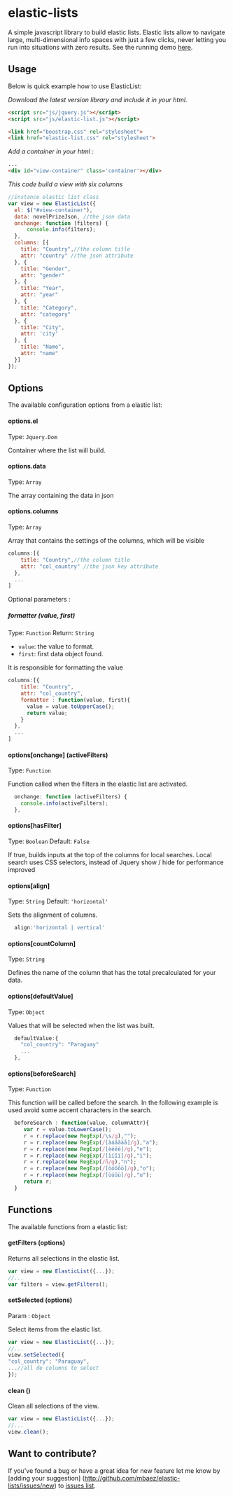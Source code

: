 # elastic-lists
A simple javascript library to build elastic lists. Elastic lists allow to navigate large, multi-dimensional info spaces with just a few clicks, never letting you run into situations with zero results. See the running demo [here](http://mbaez.github.io/elastic-lists/).

## Usage
Below is quick example how to use ElasticList:

*Download the latest version library and include it in your html.*

```html
<script src="js/jquery.js"></script>
<script src="js/elastic-list.js"></script>

<link href="boostrap.css" rel="stylesheet">
<link href="elastic-list.css" rel="stylesheet">

```

*Add a container in your html :*

```html
...
<div id="view-container" class='container'></div>
```

*This code build a view with six columns*

```javascript
//instance elastic list class
var view = new ElasticList({
  el: $("#view-container"),
  data: novelPrizeJson, //the json data
  onchange: function (filters) {
      console.info(filters);
  },
  columns: [{
    title: "Country",//the column title
    attr: "country" //the json attribute
  }, {
    title: "Gender",
    attr: "gender"
  }, {
    title: "Year",
    attr: "year"
  }, {
    title: "Category",
    attr: "category"
  }, {
    title: "City",
    attr: 'city'
  }, {
    title: "Name",
    attr: "name"
  }]
});
```

## Options
The available configuration options from a elastic list:

#### options.el
Type: `Jquery.Dom`

Container where the list will build. 


#### options.data
Type: `Array`

The array containing the data in json

#### options.columns
Type: `Array`

Array that contains the settings of the columns, which will be visible

```javascript
columns:[{
    title: "Country",//the column title
    attr: "col_country" //the json key attribute
  },
  ...
]
```
Optional parameters :

##### formatter \(value, first)
Type: `Function`
Return: `String`

* `value`: the value to format.
* `first`: first data object found.

It is responsible for formatting the value

```javascript
columns:[{
    title: "Country",
    attr: "col_country",
    formatter : function(value, first){ 
      value = value.toUpperCase();
      return value;
    }
  },
  ...
]
```


#### options[onchange] \(activeFilters)
Type: `Function`

Function called when the filters in the elastic list are activated. 

```javascript
  onchange: function (activeFilters) {
    console.info(activeFilters);
  },
```


#### options[hasFilter]
Type: `Boolean`
Default: `False`

If true, builds inputs at the top of the columns for local searches. Local search uses CSS selectors, instead of Jquery show / hide for performance improved


#### options[align]
Type: `String`
Default: `'horizontal'`

Sets the alignment of columns.

```javascript
  align:'horizontal | vertical'
```

#### options[countColumn]
Type: `String`

Defines the name of the column that has the total precalculated for your data.

#### options[defaultValue]
Type: `Object`

Values that will be selected when the list was built.

```javascript
  defaultValue:{
    "col_country": "Paraguay"
    ...
  },
```

#### options[beforeSearch]
Type: `Function`

This function will be called before the search. In the following example is used avoid some accent characters in the search.

```javascript
  beforeSearch : function(value, columnAttr){
     var r = value.toLowerCase();
     r = r.replace(new RegExp(/\s/g),"");
     r = r.replace(new RegExp(/[àáâãäå]/g),"a");
     r = r.replace(new RegExp(/[èéêë]/g),"e");
     r = r.replace(new RegExp(/[ìíîï]/g),"i");
     r = r.replace(new RegExp(/ñ/g),"n");                
     r = r.replace(new RegExp(/[òóôõö]/g),"o");
     r = r.replace(new RegExp(/[ùúûü]/g),"u");  
     return r;
  }
```

## Functions
The available functions from a elastic list:

#### getFilters \(options)

Returns all selections in the elastic list.

```javascript
var view = new ElasticList({...});
//...
var filters = view.getFilters();
```

#### setSelected \(options)
Param : `Object`

Select items from the elastic list.

```javascript
var view = new ElasticList({...});
//...
view.setSelected({
"col_country": "Paraguay",
...//all de columns to select
});
```

#### clean \()
Clean all selections of the view.

```javascript
var view = new ElasticList({...});
//...
view.clean();
```

## Want to contribute?

If you've found a bug or have a great idea for new feature let me know by [adding your suggestion]
(http://github.com/mbaez/elastic-lists/issues/new) to [issues list](https://github.com/mbaez/elastic-lists/issues).
